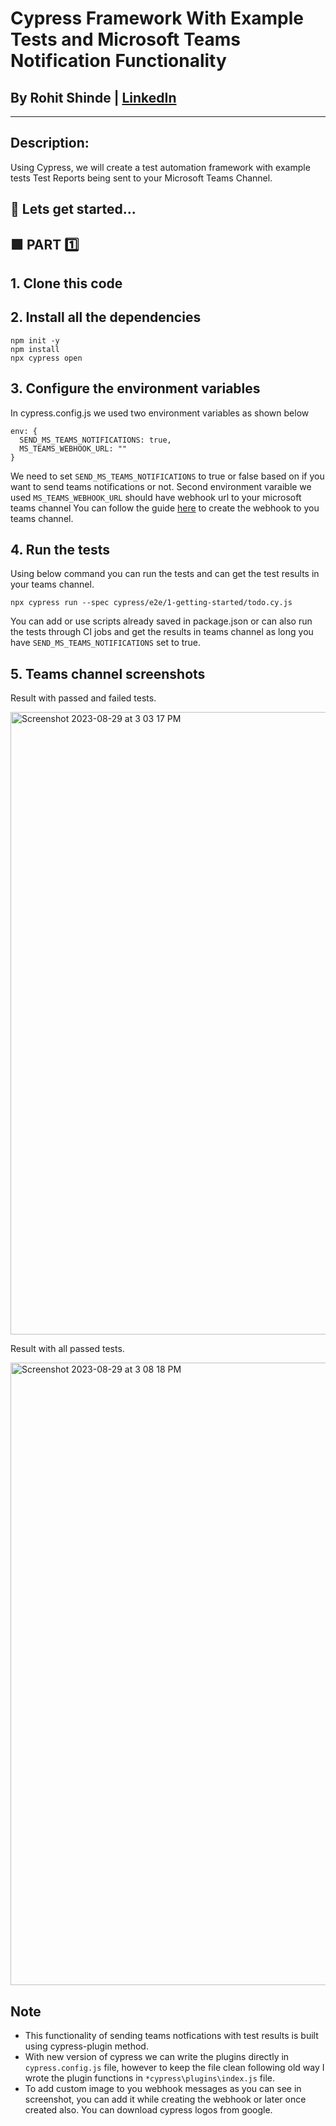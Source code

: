 # Cypress Framework With Example Tests and Microsoft Teams Notification Functionality
## By **Rohit Shinde** | [LinkedIn](https://www.linkedin.com/in/rohit-shinde-498a05a7/) 
---
## Description:

Using Cypress, we will create a test automation framework with example tests Test Reports being sent to your Microsoft Teams Channel.

## 🚀 Lets get started...

## 🟩 PART 1️⃣

## 1. Clone this code 
## 2. Install all the dependencies 

```
npm init -y
npm install
npx cypress open
```

## 3. Configure the environment variables
In cypress.config.js we used two environment variables as shown below

```
env: {
  SEND_MS_TEAMS_NOTIFICATIONS: true,
  MS_TEAMS_WEBHOOK_URL: ""
}
```

We need to set `SEND_MS_TEAMS_NOTIFICATIONS` to true or false based on if you want to send teams notifications or not.
Second environment varaible we used `MS_TEAMS_WEBHOOK_URL` should have webhook url to your microsoft teams channel
You can follow the guide [here](https://learn.microsoft.com/en-us/microsoftteams/platform/webhooks-and-connectors/how-to/add-incoming-webhook?tabs=dotnet) to create the webhook to you teams channel.

## 4. Run the tests
Using below command you can run the tests and can get the test results in your teams channel.

```
npx cypress run --spec cypress/e2e/1-getting-started/todo.cy.js
```

You can add or use scripts already saved in package.json or can also run the tests through CI jobs and get the results in teams channel as long you have `SEND_MS_TEAMS_NOTIFICATIONS` set to true.

## 5. Teams channel screenshots

Result with passed and failed tests.

<img width="996" alt="Screenshot 2023-08-29 at 3 03 17 PM" src="https://github.com/rsrohit/CypressTeamsNotifications/assets/16362340/4013dd6a-04d1-4644-93ef-7daf680fb457">

Result with all passed tests.

<img width="996" alt="Screenshot 2023-08-29 at 3 08 18 PM" src="https://github.com/rsrohit/CypressTeamsNotifications/assets/16362340/427a5ac1-e071-4dcd-8f32-b6a0092a1fbd">

## Note 

- This functionality of sending teams notfications with test results is built using cypress-plugin method.
- With new version of cypress we can write the plugins directly in `cypress.config.js` file, however to keep the file clean following old way I wrote the plugin functions in `*cypress\plugins\index.js` file.
- To add custom image to you webhook messages as you can see in screenshot, you can add it while creating the webhook or later once created also. You can download cypress logos from google.

